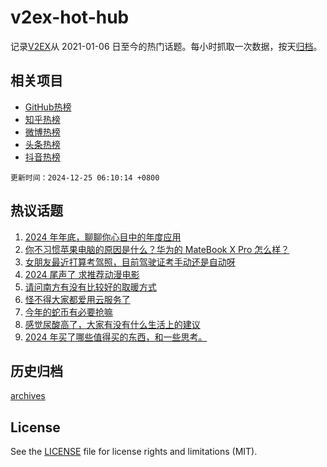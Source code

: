 # v2ex-hot-hub

 记录[V2EX](https://www.v2ex.com/)从 2021-01-06 日至今的热门话题。每小时抓取一次数据，按天[归档](archives)。
 
 ## 相关项目

- [GitHub热榜](https://github.com/lonnyzhang423/github-hot-hub)
- [知乎热榜](https://github.com/lonnyzhang423/zhihu-hot-hub)
- [微博热榜](https://github.com/lonnyzhang423/weibo-hot-hub)
- [头条热榜](https://github.com/lonnyzhang423/toutiao-hot-hub)
- [抖音热榜](https://github.com/lonnyzhang423/douyin-hot-hub)


 `更新时间：2024-12-25 06:10:14 +0800`

## 热议话题

1. [2024 年年底，聊聊你心目中的年度应用](https://www.v2ex.com/t/1099802)
1. [你不习惯苹果电脑的原因是什么？华为的 MateBook X Pro 怎么样？](https://www.v2ex.com/t/1099806)
1. [女朋友最近打算考驾照，目前驾驶证考手动还是自动呀](https://www.v2ex.com/t/1099832)
1. [2024 尾声了 求推荐动漫电影](https://www.v2ex.com/t/1099813)
1. [请问南方有没有比较好的取暖方式](https://www.v2ex.com/t/1099833)
1. [怪不得大家都爱用云服务了](https://www.v2ex.com/t/1099815)
1. [今年的蛇币有必要抢嘛](https://www.v2ex.com/t/1099804)
1. [感觉尿酸高了，大家有没有什么生活上的建议](https://www.v2ex.com/t/1099862)
1. [2024 年买了哪些值得买的东西，和一些思考。](https://www.v2ex.com/t/1099814)

## 历史归档

[archives](archives)

## License

See the [LICENSE](LICENSE) file for license rights and limitations (MIT).

